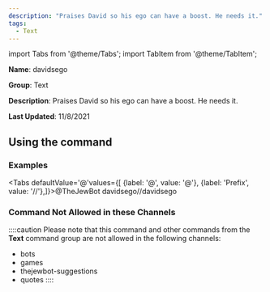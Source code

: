 ```yaml
---
description: "Praises David so his ego can have a boost. He needs it."
tags:
  - Text
---
```

import Tabs from '@theme/Tabs';
import TabItem from '@theme/TabItem';

**Name**: davidsego

**Group**: Text

**Description**: Praises David so his ego can have a boost. He needs it.

**Last Updated**: 11/8/2021

## Using the command

### Examples
<Tabs defaultValue='@'values={[ {label: '@', value: '@'}, {label: 'Prefix', value: '//'},]}><TabItem value='@'>@TheJewBot davidsego</TabItem><TabItem value='//'>//davidsego</TabItem></Tabs>

### Command Not Allowed in these Channels
::::caution Please note that this command and other commands from the **Text** command group are not allowed in the following channels:
- bots
- games
- thejewbot-suggestions
- quotes
::::